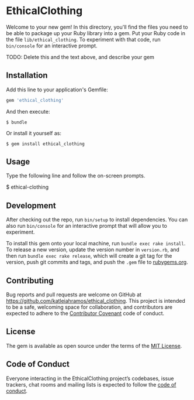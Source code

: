 # EthicalClothing

Welcome to your new gem! In this directory, you'll find the files you need to be able to package up your Ruby library into a gem. Put your Ruby code in the file `lib/ethical_clothing`. To experiment with that code, run `bin/console` for an interactive prompt.

TODO: Delete this and the text above, and describe your gem

## Installation

Add this line to your application's Gemfile:

```ruby
gem 'ethical_clothing'
```

And then execute:

    $ bundle

Or install it yourself as:

    $ gem install ethical_clothing

## Usage

Type the following line and follow the on-screen prompts.

  $ ethical-clothing

## Development

After checking out the repo, run `bin/setup` to install dependencies. You can also run `bin/console` for an interactive prompt that will allow you to experiment.

To install this gem onto your local machine, run `bundle exec rake install`. To release a new version, update the version number in `version.rb`, and then run `bundle exec rake release`, which will create a git tag for the version, push git commits and tags, and push the `.gem` file to [rubygems.org](https://rubygems.org).

## Contributing

Bug reports and pull requests are welcome on GitHub at https://github.com/katleiahramos/ethical_clothing. This project is intended to be a safe, welcoming space for collaboration, and contributors are expected to adhere to the [Contributor Covenant](http://contributor-covenant.org) code of conduct.

## License

The gem is available as open source under the terms of the [MIT License](https://opensource.org/licenses/MIT).

## Code of Conduct

Everyone interacting in the EthicalClothing project’s codebases, issue trackers, chat rooms and mailing lists is expected to follow the [code of conduct](https://github.com/katleiahramos/ethical_clothing/blob/master/CODE_OF_CONDUCT.md).
